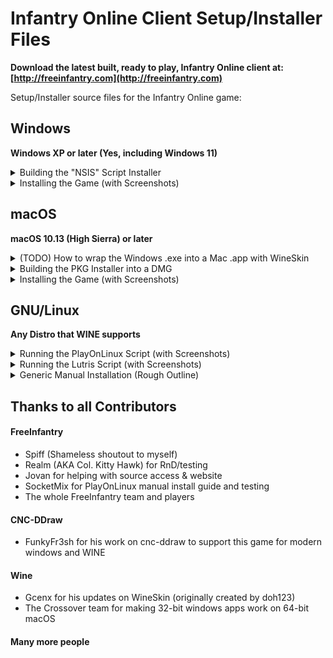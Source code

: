 # Infantry Online Client Setup/Installer Files

**Download the latest built, ready to play, Infantry Online client at: [http://freeinfantry.com](http://freeinfantry.com)**

Setup/Installer source files for the Infantry Online game:

## Windows
**Windows XP or later (Yes, including Windows 11)**

<details>
  <summary>Building the "NSIS" Script Installer</summary>

>
> **Prerequisites**
> 
> 1. *[Download/Install]* NSIS, Nullsoft Scriptable Install System ([https://nsis.sourceforge.io](https://nsis.sourceforge.io))
> 2. *[Download]* Built InfantryLauncher.exe & it's required files ([https://github.com/InfantryOnline/Infantry-Online-Server](https://github.com/InfantryOnline/Infantry-Online-Server))
> 3. *[Download]* cnc-ddraw ([https://github.com/CnCNet/cnc-ddraw](https://github.com/CnCNet/cnc-ddraw))
> 
>
> **Step By Step**
>
> 1. Clone/Download this Github Repo
> 
> 2. Move the Infantry Launcher files (InfantryLauncher.exe, default.ini, Newtonsoft.Json.dll & imgs folder) inside here: "./Windows/_builds/launcher/"
>
> 3. Move the 4 cnc-ddraw files (ddraw.dll, ddraw.ini, cnc-ddraw config.exe & Shaders folder) inside here: "./Windows/_builds/cnc-ddraw/"
>
> 4. Open the NSIS Application
>
> 5. Click "Compile NSI Scripts"
>
> 6. Choose "File" -> "Load Script..."
> 
> 7. Navigate to the "./Windows/nsis-Infantry-Online.nsi" script and choose "Open"
>
> 8. It will automatically compile and (if no errors) will build the distributable installer .exe here: "./Windows/_builds/installer/"
>
</details>

<!--
<details>
  <summary>(TODO) Building the "Advanced Installer"</summary>

>
> **Download/Install First**
> 
> - Visual Studio 2019 Community Edition ([https://visualstudio.microsoft.com/vs/older-downloads/](https://visualstudio.microsoft.com/vs/older-downloads/))
> 

1. Get the official Infantry Online Launcher .exe file either from:

	- Compiling yourself from the Launcher repo or
	- Downloading the windows launcher exe

2. (TODO) More things...

</details>
-->

<details>
  <summary>Installing the Game (with Screenshots)</summary>

>![Welcome Screen](Windows/_screenshots/nsis-welcome-screen.png)
>
>![License Screen](Windows/_screenshots/nsis-license-screen.png)
>
>![Components Screen](Windows/_screenshots/nsis-components-screen.png)
>
>![Finish Screen](Windows/_screenshots/nsis-finish-screen.png)
>
</details>


## macOS
**macOS 10.13 (High Sierra) or later**

<details>
  <summary>(TODO) How to wrap the Windows .exe into a Mac .app with WineSkin</summary>

>
> **Prerequisites**
> 
> 1. *[Download/Install]* Wineskin Wrapper ([https://github.com/Gcenx/WineskinServer](https://github.com/Gcenx/WineskinServer))
> 2. *[Download]* cnc-ddraw ([https://github.com/CnCNet/cnc-ddraw](https://github.com/CnCNet/cnc-ddraw))
> 
>
> **Step By Step**
>
> - TODO
>
</details>

<details>
  <summary>Building the PKG Installer into a DMG</summary>

>
> **Prerequisites**
> 
> 1. *[Download/Install]* Mac "Packages" app ([http://s.sudre.free.fr/Software/Packages/about.html](http://s.sudre.free.fr/Software/Packages/about.html))
> 2. *[Download/Install]* Homebrew, The Missing Package Manager for macOS ([https://brew.sh](https://brew.sh))
> 3. `brew install create-dmg` ([https://github.com/create-dmg/create-dmg](https://github.com/create-dmg/create-dmg))
> 
> 
> **Step By Step**
>
> 1. Clone/Download this Github Repo
>
> 2. Place the built Wineskin wrapped Infantry Online.app here: "./Mac/_builds/app/Infantry Online.app"
>
> 3. Run the "./Mac/buildPackageDMG.sh" script in the terminal and it will build a .pkg installer file here: "./Mac/_builds/pkg/" and a distributable dmg file here: "./Mac/_builds/dmg/"
>
</details>

<details>
  <summary>Installing the Game (with Screenshots)</summary>

>
> 1. Open the **DMG Volume Icon** on your desktop
>![DMG Volume](Mac/_screenshots/DMGVolume.png)
>
> 2. Open the **.pkg** file by Control-Click and choosing "Open" in the contextual menu
>![DMG Installer Window](Mac/_screenshots/DMGInstallerWindow.png)
>
</details>

## GNU/Linux
**Any Distro that WINE supports**

<details>
  <summary>Running the PlayOnLinux Script (with Screenshots)</summary>
  
>
> **Prerequisites**
> 
> 1. *[Download & Install]* PlayOnLinux ([https://www.playonlinux.com](https://www.playonlinux.com)), usually available with whatever linux default software distribution app you have. (ie: "Ubuntu Software" for Ubuntu, "Pamac Add/Remove Software" for Manjaro).
> 
> 
> **Step By Step**
>
> 1. Download the "./Linux/play-on-linux-infantry-online.sh" Script from this repo (Make sure to grab the RAW file if downloading through the browser)
>
> 2. Open PlayOnLinux
>
> 3. Open the Tools menu and choose "Run a local script"
>![PlayOnLinux Tools Run Local Script](Linux/_screenshots/POL_Tools-Menu_Run-Local-Script.png)
>
> 4. Navigate to the downloaded "play-on-linux-infantry-online.sh" script.
>
> 5. Follow the prompts and Infantry Online will be installed and ready to play!
>
</details>

<details>
  <summary>Running the Lutris Script (with Screenshots)</summary>

>
> **Prerequisites**
> 
> 1. *[Download & Install]* Lutris ([https://lutris.net](https://lutris.net))
> 
> 
> **Step By Step**
>
> 1. Download the "./Linux/lutris-infantry-online.yaml" Script from this repo (Make sure to grab the RAW file if downloading through the browser)
>
> 2. Open the Terminal
>
> 3. Enter the command `lutris -i lutris-infantry-online.yaml` and hit enter.  Lutris will open.
>
> 4. Click the "Install" button on the right.
> 
>   ![Lutris Install Infantry Online Prompt](Linux/_screenshots/Lutris-Install-Infantry-Online-Prompt.png)
>
> 5. Follow the installer prompts.  Infantry Online installs to your Lutris game library and will be ready to play!
> 
>  ![Lutris Game Library](Linux/_screenshots/Lutris-Game-Library.png)
>
</details>

<!--
<details>
  <summary>(TODO) Building SnapCraft Script</summary>

- TODO
</details>
-->

<details>
  <summary>Generic Manual Installation (Rough Outline)</summary>

>
> **Step By Step**
>
> 1. Download/Install WINE.  (5.0 or higher has been tested)
>     - [https://www.winehq.org](https://www.winehq.org)
> 2. Use winetricks to install the .NET runtime (4.0 minimum required, 4.5.2 also works, have not tested higher)
>     - [https://wiki.winehq.org/Winetricks](https://wiki.winehq.org/Winetricks)
>     - ie: `sh winetricks dotnet40`
> 3. Download the official Infantry Online installer EXE and run it inside WINE
>     - [https://www.freeinfantry.com/download/latest/Install-Infantry-Online.exe](https://www.freeinfantry.com/download/latest/Install-Infantry-Online.exe)
>     - $ `wine path/to/downloads/Install-Infantry-Online.exe`
> 4. Follow the prompts, mostly the defaults but be sure to choose "cnc-ddraw, opengl" instead of the default "cnc-ddraw, dx9" component.  (Both work for linux but you will get higher FPS with the opengl renderer.)
> 5. After it's done, run the launcher with WINE
>     - $ `wine path/to/drive_c/Program Files/InfantryLauncher.exe`
> 6. You are now ready to play!
</details>

## Thanks to all Contributors

#### FreeInfantry
 - Spiff (Shameless shoutout to myself)
 - Realm (AKA Col. Kitty Hawk) for RnD/testing
 - Jovan for helping with source access & website
 - SocketMix for PlayOnLinux manual install guide and testing
 - The whole FreeInfantry team and players

#### CNC-DDraw
 - FunkyFr3sh for his work on cnc-ddraw to support this game for modern windows and WINE

#### Wine
 - Gcenx for his updates on WineSkin (originally created by doh123)
 - The Crossover team for making 32-bit windows apps work on 64-bit macOS

#### Many more people
